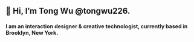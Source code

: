 ## 👋 Hi, I’m Tong Wu @tongwu226. 
#### I am an interaction designer & creative technologist, currently based in Brooklyn, New York.


<!---
tongwu226/tongwu226 is a ✨ special ✨ repository because its `README.md` (this file) appears on your GitHub profile.
You can click the Preview link to take a look at your changes.
--->
